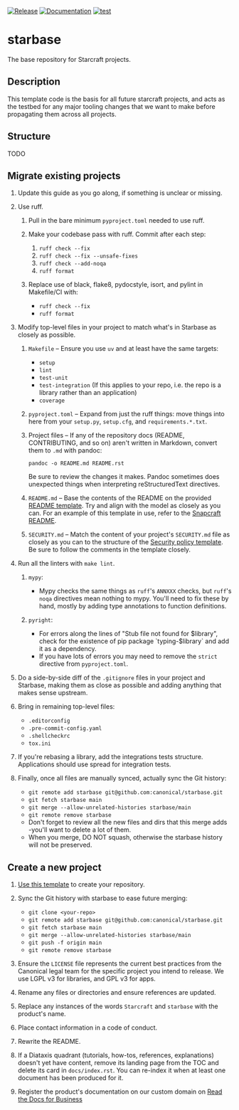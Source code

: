 [![Release](https://github.com/canonical/starbase/actions/workflows/release-publish.yaml/badge.svg?branch=main&event=push)](https://github.com/canonical/starbase/actions/workflows/release-publish.yaml)
[![Documentation](https://github.com/canonical/starbase/actions/workflows/docs.yaml/badge.svg?branch=main&event=push)](https://github.com/canonical/starbase/actions/workflows/docs.yaml)
[![test](https://github.com/canonical/starbase/actions/workflows/tests.yaml/badge.svg?branch=main&event=push)](https://github.com/canonical/starbase/actions/workflows/tests.yaml)

# starbase

The base repository for Starcraft projects.

## Description

This template code is the basis for all future starcraft projects, and acts as the
testbed for any major tooling changes that we want to make before propagating them
across all projects.

## Structure

TODO

## Migrate existing projects

1. Update this guide as you go along, if something is unclear or missing.
2. Use ruff.

    1. Pull in the bare minimum `pyproject.toml` needed to use ruff.

    2. Make your codebase pass with ruff. Commit after each step:

        1. `ruff check --fix`
        2. `ruff check --fix --unsafe-fixes`
        3. `ruff check --add-noqa`
        4. `ruff format`

    3. Replace use of black, flake8, pydocstyle, isort, and pylint in Makefile/CI with:
        - `ruff check --fix`
        - `ruff format`

3. Modify top-level files in your project to match what's in Starbase as closely as
   possible.

    1. `Makefile` – Ensure you use `uv` and at least have the same targets:

        - `setup`
        - `lint`
        - `test-unit`
        - `test-integration` (If this applies to your repo, i.e. the repo is a library
          rather than an application)
        - `coverage`

    2. `pyproject.toml` – Expand from just the ruff things: move things into here from
       your `setup.py`, `setup.cfg`, and `requirements.*.txt`.

    3. Project files – If any of the repository docs (README, CONTRIBUTING, and so on)
       aren't written in Markdown, convert them to `.md` with pandoc:

        `pandoc -o README.md README.rst`

        Be sure to review the changes it makes. Pandoc sometimes does unexpected things
        when interpreting reStructuredText directives.

    4. `README.md` – Base the contents of the README on the provided [README
       template](README-template.md). Try and align with the model as closely as you
       can. For an example of this template in use, refer to the [Snapcraft
       README](https://github.com/canonical/snapcraft/blob/6fa334402a1ebaa6ff58064d49f1f46fd01fb404/README.md).

    5. `SECURITY.md` – Match the content of your project's `SECURITY.md` file as closely
       as you can to the structure of the [Security policy template](SECURITY.md). Be
       sure to follow the comments in the template closely.

4. Run all the linters with `make lint`.

    1. `mypy`:

        - Mypy checks the same things as `ruff`'s `ANNXXX` checks, but `ruff`'s `noqa`
          directives mean nothing to mypy. You'll need to fix these by hand, mostly by
          adding type annotations to function definitions.

    2. `pyright`:

        - For errors along the lines of "Stub file not found for $library", check for
          the existence of pip package `typing-$library` and add it as a dependency.
        - If you have lots of errors you may need to remove the
          `strict` directive from `pyproject.toml`.

5. Do a side-by-side diff of the `.gitignore` files in your project and Starbase, making
   them as close as possible and adding anything that makes sense upstream.

6. Bring in remaining top-level files:

    - `.editorconfig`
    - `.pre-commit-config.yaml`
    - `.shellcheckrc`
    - `tox.ini`

7. If you're rebasing a library, add the integrations tests structure. Applications
   should use spread for integration tests.

8. Finally, once all files are manually synced, actually sync the Git history:

    - `git remote add starbase git@github.com:canonical/starbase.git`
    - `git fetch starbase main`
    - `git merge --allow-unrelated-histories starbase/main`
    - `git remote remove starbase`
    - Don't forget to review all the new files and dirs that this merge adds -you'll
      want to delete a lot of them.
    - When you merge, DO NOT squash, otherwise the starbase history will not be
      preserved.

## Create a new project

1. [Use this
   template](https://docs.github.com/en/repositories/creating-and-managing-repositories/creating-a-repository-from-a-template)
   to create your repository.

2. Sync the Git history with starbase to ease future merging:

    - `git clone <your-repo>`
    - `git remote add starbase git@github.com:canonical/starbase.git`
    - `git fetch starbase main`
    - `git merge --allow-unrelated-histories starbase/main`
    - `git push -f origin main`
    - `git remote remove starbase`

3. Ensure the `LICENSE` file represents the current best practices from the Canonical
   legal team for the specific project you intend to release. We use LGPL v3 for
   libraries, and GPL v3 for apps.

4. Rename any files or directories and ensure references are updated.

5. Replace any instances of the words `Starcraft` and `starbase` with the product's
   name.

6. Place contact information in a code of conduct.

7. Rewrite the README.

8. If a Diataxis quadrant (tutorials, how-tos, references, explanations) doesn't yet
   have content, remove its landing page from the TOC and delete its card in
   `docs/index.rst`. You can re-index it when at least one document has been produced
   for it.

9. Register the product's documentation on our custom domain on [Read the Docs for
   Business](https://library.canonical.com/documentation/publish-on-read-the-docs)
